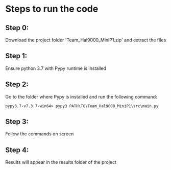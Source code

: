# Steps to run the code

## Step 0:
Download the project folder 'Team_Hal9000_MiniP1.zip' and extract the files

## Step 1:
Ensure python 3.7 with Pypy runtime is installed

## Step 2:
Go to the folder where Pypy is installed and run the following command:
``` 
pypy3.7-v7.3.7-win64> pypy3 PATH\TO\Team_Hal9000_MiniP1\src\main.py
``` 

## Step 3:
Follow the commands on screen

## Step 4:
Results will appear in the results folder of the project
